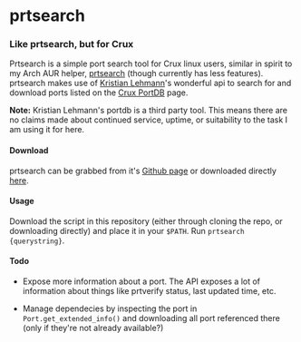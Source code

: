 # prtsearch

### Like prtsearch, but for Crux
Prtsearch is a simple port search tool for Crux linux users, similar in spirit
to my Arch AUR helper, [prtsearch](https://github.com/bbenne10/prtsearch) (though
currently has less features). prtsearch makes use of
[Kristian Lehmann](http://github.com/zero-io)'s wonderful api to search for and
download ports listed on the [Crux PortDB](http://crux.nu/portdb) page.

**Note:** Kristian Lehmann's portdb is a third party tool. This means there are
no claims made about continued service, uptime, or suitability to the task I am
using it for here.

#### Download
prtsearch can be grabbed from it's [Github page](http://github.com/bbenne10/prtsearch) or
downloaded directly [here](https://raw.githubusercontent.com/bbenne10/prtsearch/master/prtsearch).

#### Usage
Download the script in this repository (either through cloning the repo, or
downloading directly) and place it in your `$PATH`. Run
`prtsearch {querystring}`.

#### Todo

* Expose more information about a port. The API exposes a lot of information
about things like prtverify status, last updated time, etc.

* Manage dependecies by inspecting the port in `Port.get_extended_info()` and
downloading all port referenced there (only if they're not already available?)
